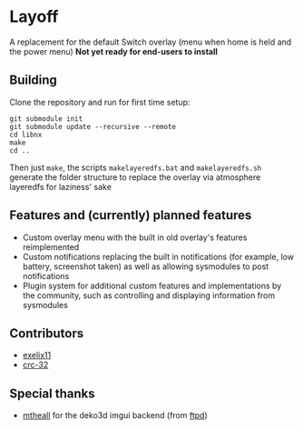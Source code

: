 # Layoff

A replacement for the default Switch overlay (menu when home is held and the power menu)
**Not yet ready for end-users to install**

## Building

Clone the repository and run for first time setup:

```
git submodule init
git submodule update --recursive --remote
cd libnx
make
cd ..
```

Then just `make`, the scripts `makelayeredfs.bat` and `makelayeredfs.sh` generate the folder structure to replace the overlay via atmosphere layeredfs for laziness' sake

## Features and (currently) planned features

  - Custom overlay menu with the built in old overlay's features reimplemented
  - Custom notifications replacing the built in notifications (for example, low battery, screenshot taken) as well as allowing sysmodules to post notifications
  - Plugin system for additional custom features and implementations by the community, such as controlling and displaying information from sysmodules

## Contributors

  - [exelix11](https://github.com/exelix11/)
  - [crc-32](https://github.com/crc-32/)

## Special thanks

  - [mtheall](https://github.com/mtheall/) for the deko3d imgui backend (from [ftpd](https://github.com/mtheall/ftpd/))